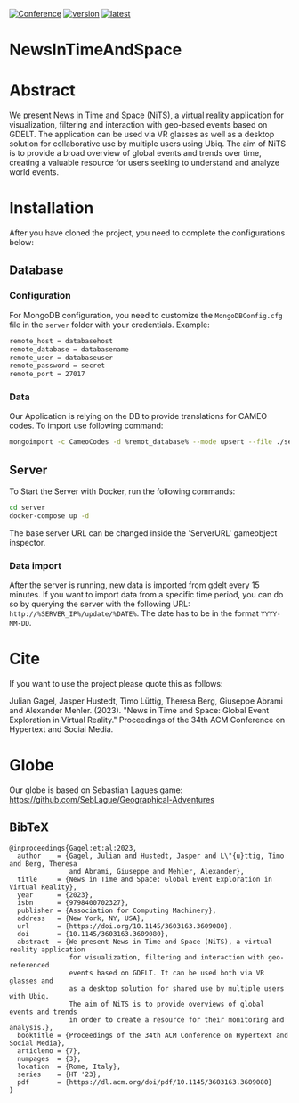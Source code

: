 [![Conference](http://img.shields.io/badge/conference-HT--2023-4b44ce.svg)](https://ht.acm.org/ht2023/)
[![version](https://img.shields.io/github/license/texttechnologylab/NewsInTimeAndSpace)]()
[![latest](https://img.shields.io/github/v/release/texttechnologylab/NewsInTimeAndSpace)]()


# NewsInTimeAndSpace

# Abstract
We present News in Time and Space (NiTS), a virtual reality application for visualization, filtering and interaction with geo-based
events based on GDELT. The application can be used via VR glasses as well as a desktop solution for collaborative use by multiple
users using Ubiq. The aim of NiTS is to provide a broad overview of global events and trends over time, creating a valuable resource
for users seeking to understand and analyze world events.
<!--The application ’NiTS’, ’News in Time and Space’, filters news report information from the GDELT database and visualizes it on a
globe in either Virtual Reality or a desktop-designed version. This can be explored by a single user, but also includes support of adding
a multi-person extension. Our aim is to provide a comprehensive picture of global events and trends over time making it a valuable
resource to users seeking to understand and analyze world events.-->

# Installation
After you have cloned the project, you need to complete the configurations below:

## Database

### Configuration

For MongoDB configuration, you need to customize the `MongoDBConfig.cfg` file in the `server` folder with your credentials. Example:

```bash
remote_host = databasehost
remote_database = databasename
remote_user = databaseuser
remote_password = secret
remote_port = 27017
```

### Data
Our Application is relying on the DB to provide translations for CAMEO codes. To import use following command:

```bash
mongoimport -c CameoCodes -d %remot_database% --mode upsert --file ./server/EventCameoCodes.json --jsonArray
```
## Server

To Start the Server with Docker, run the following commands:

```bash 
cd server
docker-compose up -d
```

The base server URL can be changed inside the 'ServerURL' gameobject inspector.
### Data import

After the server is running, new data is imported from gdelt every 15 minutes. If you want to import data from a specific time period, you can do so by querying the server with the following URL: `http://%SERVER_IP%/update/%DATE%`. The date has to be in the format `YYYY-MM-DD`. 


# Cite
If you want to use the project please quote this as follows:

Julian Gagel, Jasper Hustedt, Timo Lüttig, Theresa Berg, Giuseppe Abrami and Alexander Mehler. (2023). "News in Time and Space: Global Event Exploration in Virtual Reality." Proceedings of the 34th ACM Conference on Hypertext and Social Media. 

# Globe
Our globe is based on Sebastian Lagues game: https://github.com/SebLague/Geographical-Adventures

## BibTeX
```
@inproceedings{Gagel:et:al:2023,
  author    = {Gagel, Julian and Hustedt, Jasper and L\"{u}ttig, Timo and Berg, Theresa
               and Abrami, Giuseppe and Mehler, Alexander},
  title     = {News in Time and Space: Global Event Exploration in Virtual Reality},
  year      = {2023},
  isbn      = {9798400702327},
  publisher = {Association for Computing Machinery},
  address   = {New York, NY, USA},
  url       = {https://doi.org/10.1145/3603163.3609080},
  doi       = {10.1145/3603163.3609080},
  abstract  = {We present News in Time and Space (NiTS), a virtual reality application
               for visualization, filtering and interaction with geo-referenced
               events based on GDELT. It can be used both via VR glasses and
               as a desktop solution for shared use by multiple users with Ubiq.
               The aim of NiTS is to provide overviews of global events and trends
               in order to create a resource for their monitoring and analysis.},
  booktitle = {Proceedings of the 34th ACM Conference on Hypertext and Social Media},
  articleno = {7},
  numpages  = {3},
  location  = {Rome, Italy},
  series    = {HT '23},
  pdf       = {https://dl.acm.org/doi/pdf/10.1145/3603163.3609080}
}
```
